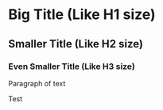 # Big Title (Like H1 size)

## Smaller Title (Like H2 size)

### Even Smaller Title (Like H3 size)

Paragraph of text

Test
